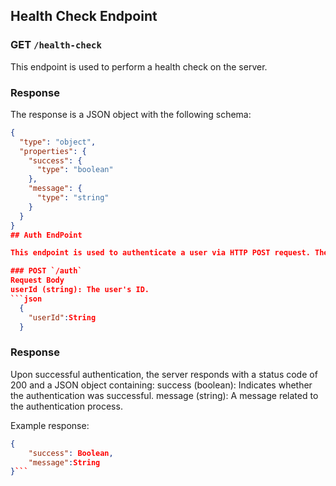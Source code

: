 ## Health Check Endpoint

### GET `/health-check`

This endpoint is used to perform a health check on the server.

### Response

The response is a JSON object with the following schema:

```json
{
  "type": "object",
  "properties": {
    "success": {
      "type": "boolean"
    },
    "message": {
      "type": "string"
    }
  }
}
## Auth EndPoint

This endpoint is used to authenticate a user via HTTP POST request. The request should include a payload in raw JSON format with the key `userId` containing the user's ID.

### POST `/auth`
Request Body
userId (string): The user's ID.
```json
  {
    "userId":String
  }
```
### Response
Upon successful authentication, the server responds with a status code of 200 and a JSON object containing:
success (boolean): Indicates whether the authentication was successful.
message (string): A message related to the authentication process.

Example response:

```json
{
    "success": Boolean,
    "message":String
}```
